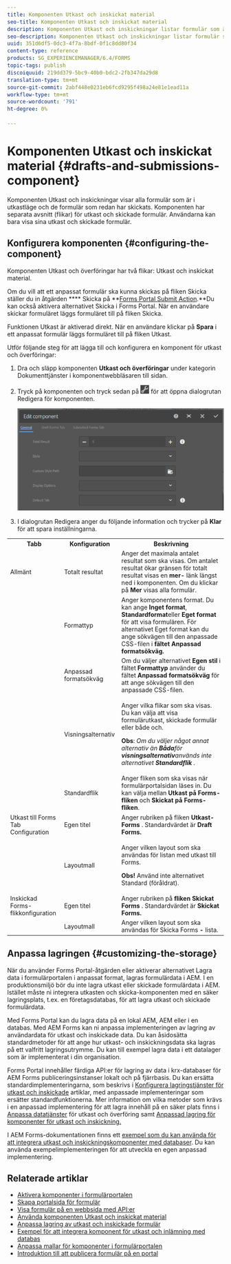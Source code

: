 ```yaml
---
title: Komponenten Utkast och inskickat material
seo-title: Komponenten Utkast och inskickat material
description: Komponenten Utkast och inskickningar listar formulär som är i utkastläge och som redan har skickats. Du kan anpassa komponentens utseende och stil.
seo-description: Komponenten Utkast och inskickningar listar formulär som är i utkastläge och som redan har skickats. Du kan anpassa komponentens utseende och stil.
uuid: 351d6df5-0dc3-4f7a-8bdf-0f1c8dd80f34
content-type: reference
products: SG_EXPERIENCEMANAGER/6.4/FORMS
topic-tags: publish
discoiquuid: 219dd379-5bc9-40b0-bdc2-2fb347da29d8
translation-type: tm+mt
source-git-commit: 2abf448e0231eb6fcd9295f498a24e81e1ead11a
workflow-type: tm+mt
source-wordcount: '791'
ht-degree: 0%

---
```



# Komponenten Utkast och inskickat material {#drafts-and-submissions-component}

Komponenten Utkast och inskickningar visar alla formulär som är i utkastläge och de formulär som redan har skickats. Komponenten har separata avsnitt (flikar) för utkast och skickade formulär. Användarna kan bara visa sina utkast och skickade formulär.

## Konfigurera komponenten {#configuring-the-component}

Komponenten Utkast och överföringar har två flikar: Utkast och inskickat material.

Om du vill att ett anpassat formulär ska kunna skickas på fliken Skicka ställer du in åtgärden **** Skicka på **[Forms Portal Submit Action](/help/forms/using/configuring-submit-actions.md).**Du kan också aktivera alternativet Skicka i Forms Portal. När en användare skickar formuläret läggs formuläret till på fliken Skicka.

Funktionen Utkast är aktiverad direkt. När en användare klickar på **Spara** i ett anpassat formulär läggs formuläret till på fliken Utkast.

Utför följande steg för att lägga till och konfigurera en komponent för utkast och överföringar:

1. Dra och släpp komponenten **Utkast och överföringar** under kategorin Dokumenttjänster i komponentwebbläsaren till sidan.
1. Tryck på komponenten och tryck sedan på ![settings_icon](assets/settings_icon.png) för att öppna dialogrutan Redigera för komponenten.

   ![Komponenten Utkast och inskickning](assets/drafts-submissions-edit.png)

1. I dialogrutan Redigera anger du följande information och trycker på **Klar** för att spara inställningarna.

<table>
 <tbody>
  <tr>
   <th>Tabb</th>
   <th>Konfiguration</th>
   <th>Beskrivning</th>
  </tr>
  <tr>
   <td>Allmänt</td>
   <td>Totalt resultat</td>
   <td>Anger det maximala antalet resultat som ska visas. Om antalet resultat ökar gränsen för totalt resultat visas en <strong>mer- </strong>länk längst ned i komponenten. Om du klickar på <strong>Mer </strong>visas alla formulär. </td>
  </tr>
  <tr>
   <td> </td>
   <td>Formattyp</td>
   <td>Anger komponentens format. Du kan ange <strong>Inget format</strong>, <strong>Standardformat</strong>eller <strong>Eget format</strong> för att visa formulären. För alternativet Eget format kan du ange sökvägen till den anpassade CSS-filen i <strong>fältet </strong><strong>Anpassad formatsökväg.</strong></td>
  </tr>
  <tr>
   <td> </td>
   <td>Anpassad formatsökväg</td>
   <td>Om du väljer alternativet <strong>Egen stil</strong> i fältet <strong>Formattyp</strong> använder du fältet <strong>Anpassad formatsökväg</strong> för att ange sökvägen till den anpassade CSS-filen. </td>
  </tr>
  <tr>
   <td> </td>
   <td>Visningsalternativ</td>
   <td><p>Anger vilka flikar som ska visas. Du kan välja att visa formulärutkast, skickade formulär eller både och. </p> <p><strong>Obs</strong>:<em> Om du väljer något annat alternativ än <strong>Båda</strong>för <strong>visningsalternativ</strong>används inte alternativet <strong>Standardflik</strong> .</em></p> </td>
  </tr>
  <tr>
   <td> </td>
   <td>Standardflik</td>
   <td>Anger fliken som ska visas när formulärportalsidan läses in. Du kan välja mellan <strong>Utkast på Forms-fliken</strong> och <strong>Skickat på Forms-fliken</strong>.</td>
  </tr>
  <tr>
   <td>Utkast till Forms Tab Configuration</td>
   <td>Egen titel</td>
   <td>Anger rubriken på fliken <strong>Utkast-Forms</strong> . Standardvärdet är <strong>Draft Forms.</strong></td>
  </tr>
  <tr>
   <td> </td>
   <td>Layoutmall</td>
   <td><p>Anger vilken layout som ska användas för listan med utkast till Forms.</p> <p><strong>Obs!</strong> Använd inte alternativet Standard (föråldrat).<br /> </p> </td>
  </tr>
  <tr>
   <td>Inskickad Forms-flikkonfiguration</td>
   <td>Egen titel </td>
   <td>Anger rubriken på <strong>fliken Skickat Forms </strong>. Standardvärdet är <strong>Skickat Forms.</strong></td>
  </tr>
  <tr>
   <td> </td>
   <td>Layoutmall</td>
   <td>Anger vilken layout som ska användas för Skicka Forms<strong> - </strong>lista. </td>
  </tr>
 </tbody>
</table>

## Anpassa lagringen {#customizing-the-storage}

När du använder Forms Portal-åtgärden eller aktiverar alternativet Lagra data i formulärportalen i anpassat format, lagras formulärdata i AEM. I en produktionsmiljö bör du inte lagra utkast eller skickade formulärdata i AEM. Istället måste ni integrera utkasten och skicka-komponenten med en säker lagringsplats, t.ex. en företagsdatabas, för att lagra utkast och skickade formulärdata.

Med Forms Portal kan du lagra data på en lokal AEM, AEM eller i en databas. Med AEM Forms kan ni anpassa implementeringen av lagring av användardata för utkast och inskickade data. Du kan åsidosätta standardmetoder för att ange hur utkast- och inskickningsdata ska lagras på ett valfritt lagringsutrymme. Du kan till exempel lagra data i ett datalager som är implementerat i din organisation.

Forms Portal innehåller färdiga API:er för lagring av data i krx-databaser för AEM Forms publiceringsinstanser lokalt och på fjärrbasis. Du kan ersätta standardimplementeringarna, som beskrivs i [Konfigurera lagringstjänster för utkast och inskickade](/help/forms/using/configuring-draft-submission-storage.md) artiklar, med anpassade implementeringar som ersätter standardfunktionerna. Mer information om vilka metoder som krävs i en anpassad implementering för att lagra innehåll på en säker plats finns i [Anpassa datatjänster](/help/forms/using/custom-draft-submission-data-services.md) för utkast och överföring samt [Anpassad lagring för komponenter för utkast och inskickning.](/help/forms/using/adding-custom-storage-provider-forms.md)

I AEM Forms-dokumentationen finns ett [exempel som du kan använda för att integrera utkast och inskickningskomponenter med databaser](https://helpx.adobe.com/in/experience-manager/6-4/forms/using/integrate-draft-submission-database.html). Du kan använda exempelimplementeringen för att utveckla en egen anpassad implementering.

## Relaterade artiklar

* [Aktivera komponenter i formulärportalen](/help/forms/using/enabling-forms-portal-components.md)
* [Skapa portalsida för formulär](/help/forms/using/creating-form-portal-page.md)
* [Visa formulär på en webbsida med API:er](/help/forms/using/listing-forms-webpage-using-apis.md)
* [Använda komponenten Utkast och inskickat material](/help/forms/using/draft-submission-component.md)
* [Anpassa lagring av utkast och inskickade formulär](/help/forms/using/draft-submission-component.md)
* [Exempel för att integrera komponent för utkast och inlämning med databas](/help/forms/using/integrate-draft-submission-database.md)
* [Anpassa mallar för komponenter i formulärportalen](/help/forms/using/customizing-templates-forms-portal-components.md)
* [Introduktion till att publicera formulär på en portal](/help/forms/using/introduction-publishing-forms.md)
